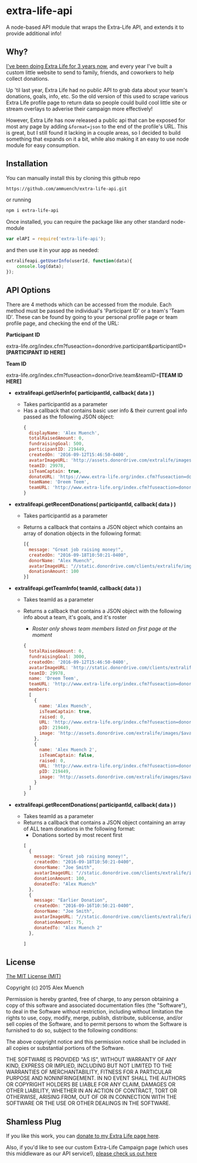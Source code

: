 # extra-life-api
A node-based API module that wraps the Extra-Life API, and extends it to provide additional info!

Why?
------
[I've been doing Extra Life for 3 years now](http://www.extra-life.org/index.cfm?fuseaction=donorDrive.participant&participantID=219449), and every year I've built a custom little website to send to family, friends, and coworkers to help collect donations.

Up 'til last year, Extra Life had no public API to grab data about your team's donations, goals, info, etc.  So the old version of this used to scrape various Extra Life profile page to return data so people could build cool little site or stream overlays to adverise their campaign more effectively!

However, Extra Life has now released a public api that can be exposed for most any page by adding `&format=json` to the end of the profile's URL.  This is great, but I still found it lacking in a couple areas, so I decided to build something that expands on it a bit, while also making it an easy to use node module for easy consumption.

Installation
------
You can manually install this by cloning this github repo
```bash
https://github.com/ammuench/extra-life-api.git
```
or running

```bash
npm i extra-life-api
```

Once installed, you can require the package like any other standard node-module
```javascript
var elAPI = require('extra-life-api');
```

and then use it in your app as needed:
```javascript
extralifeapi.getUserInfo(userId, function(data){
	console.log(data);
});
```

API Options
------
There are 4 methods which can be accessed from the module.  Each method must be passed the individual's 'Participant ID' or a team's 'Team ID'.  These can be found by going to your personal profile page or team profile page, and checking the end of the URL:

**Participant ID**

extra-life.org/index.cfm?fuseaction=donordrive.participant&participantID=**[PARTICIPANT ID HERE]**

**Team ID**

extra-life.org/index.cfm?fuseaction=donorDrive.team&teamID=**[TEAM ID HERE]**


* **extralifeapi.getUserInfo( participantId, callback( data ) )**
  * Takes participantId as a parameter
  * Has a callback that contains basic user info & their current goal info passed as the following JSON object:  
    ```javascript
    {
      displayName: 'Alex Muench',                                                                                                          
      totalRaisedAmount: 0,                                                                                                                
      fundraisingGoal: 500,                                                                                                                
      participantID: 219449,                                                                                                               
      createdOn: '2016-09-12T15:46:50-0400',                                                                                               
      avatarImageURL: 'http://assets.donordrive.com/extralife/images/$avatars$/constituent_0C07ECD7-C293-34EB-45A3F7B77F8BA043.jpg',       
      teamID: 29978,                                                                                                                       
      isTeamCaptain: true,                                                                                                                 
      donateURL: 'https://www.extra-life.org/index.cfm?fuseaction=donate.participant&participantID=219449',                                
      teamName: 'Dreem Teem',                                                                                                              
      teamURL: 'http://www.extra-life.org/index.cfm?fuseaction=donordrive.team&teamID=29978' 
    }
    ```
    
* **extralifeapi.getRecentDonations( participantId, callback( data ) )**
  * Takes participantId as a parameter
  * Returns a callback that contains a JSON object which contains an array of donation objects in the following format:
  
    ```javascript
    [{
      message: "Great job raising money!",
      createdOn: "2016-09-18T10:50:21-0400",
      donorName: "Alex Muench",
      avatarImageURL: "//static.donordrive.com/clients/extralife/img/avatar-constituent-default.gif",
      donationAmount: 100
    }]
    ```
    
* **extralifeapi.getTeamInfo( teamId, callback( data ) )**
  * Takes teamId as a parameter
  * Returns a callback that contains a JSON object with the following info about a team, it's goals, and it's roster
    * *Roster only shows team members listed on first page at the moment*
  
    ```javascript
    { 
      totalRaisedAmount: 0,                                                                                                                
      fundraisingGoal: 3000,                                                                                                               
      createdOn: '2016-09-12T15:46:50-0400',                                                                                               
      avatarImageURL: 'http://static.donordrive.com/clients/extralife/img/avatar-team-default.gif',                                        
      teamID: 29978,                                                                                                                       
      name: 'Dreem Teem',                                                                                                                  
      teamURL: 'http://www.extra-life.org/index.cfm?fuseaction=donorDrive.team&teamID=29978',                                              
      members:                                                                                                                             
      [   
        { 
          name: 'Alex Muench',                                                                                                            
          isTeamCaptain: true,                                                                                                            
          raised: 0,                                                                                                                      
          URL: 'http://www.extra-life.org/index.cfm?fuseaction=donorDrive.participant&participantID=219449',                              
          pID: 219449,                                                                                                                    
          image: 'http://assets.donordrive.com/extralife/images/$avatars$/constituent_0C07ECD7-C293-34EB-45A3F7B77F8BA043.jpg' 
        },         
        { 
          name: 'Alex Muench 2',                                                                                                            
          isTeamCaptain: false,                                                                                                            
          raised: 0,                                                                                                                      
          URL: 'http://www.extra-life.org/index.cfm?fuseaction=donorDrive.participant&participantID=219449',                              
          pID: 219449,                                                                                                                    
          image: 'http://assets.donordrive.com/extralife/images/$avatars$/constituent_0C07ECD7-C293-34EB-45A3F7B77F8BA043.jpg'
        } 
      ] 
    }
    ```
* **extralifeapi.getRecentDonations( participantId, callback( data ) )**
  * Takes teamId as a parameter
  * Returns a callback that contains a JSON object containing an array of ALL team donations in the following format:
    * Donations sorted by most recent first
    ```javascript
    [
      {
        message: "Great job raising money!",
        createdOn: "2016-09-18T10:50:21-0400",
        donorName: "Joe Smith",
        avatarImageURL: "//static.donordrive.com/clients/extralife/img/avatar-constituent-default.gif",
        donationAmount: 100,
        donatedTo: "Alex Muench"
      },
      {
        message: "Earlier Donation",
        createdOn: "2016-09-16T10:50:21-0400",
        donorName: "Joe Smith",
        avatarImageURL: "//static.donordrive.com/clients/extralife/img/avatar-constituent-default.gif",
        donationAmount: 75,
        donatedTo: "Alex Muench 2"
      },
    
    ]
    ```

    
License
------
[The MIT License (MIT)](https://tldrlegal.com/license/mit-license)

Copyright (c) 2015 Alex Muench

Permission is hereby granted, free of charge, to any person obtaining a copy
of this software and associated documentation files (the "Software"), to deal
in the Software without restriction, including without limitation the rights
to use, copy, modify, merge, publish, distribute, sublicense, and/or sell
copies of the Software, and to permit persons to whom the Software is
furnished to do so, subject to the following conditions:

The above copyright notice and this permission notice shall be included in
all copies or substantial portions of the Software.

THE SOFTWARE IS PROVIDED "AS IS", WITHOUT WARRANTY OF ANY KIND, EXPRESS OR
IMPLIED, INCLUDING BUT NOT LIMITED TO THE WARRANTIES OF MERCHANTABILITY,
FITNESS FOR A PARTICULAR PURPOSE AND NONINFRINGEMENT. IN NO EVENT SHALL THE
AUTHORS OR COPYRIGHT HOLDERS BE LIABLE FOR ANY CLAIM, DAMAGES OR OTHER
LIABILITY, WHETHER IN AN ACTION OF CONTRACT, TORT OR OTHERWISE, ARISING FROM,
OUT OF OR IN CONNECTION WITH THE SOFTWARE OR THE USE OR OTHER DEALINGS IN
THE SOFTWARE.

Shamless Plug
------
If you like this work, you can [donate to my Extra Life page here](https://www.extra-life.org/index.cfm?fuseaction=donate.participant&participantID=219449).

Also, if you'd like to see our custom Extra-Life Campaign page (which uses this middleware as our API service!), [please check us out here](http://alexmuench.net/extralife)
